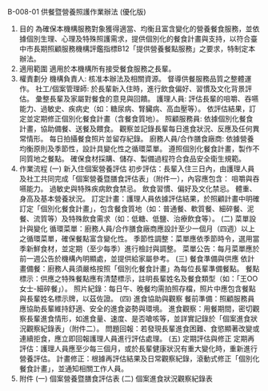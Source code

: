 B-008-01 供餐暨營養照護作業辦法 (優化版)
1. 目的
為確保本機構服務對象獲得適當、均衡且富含變化的營養餐食服務，並依據個別生理、心理及特殊照護需求，提供個別化的餐食計畫與支持，以符合臺中市長期照顧服務機構評鑑指標B12「提供營養餐點服務」之要求，特制定本辦法。
2. 適用範圍
適用於本機構所有接受餐食服務之長輩。
3. 權責劃分
機構負責人:
核准本辦法及相關資源。
督導供餐服務品質之整體運作。
社工/個案管理師:
於長輩新入住時，進行飲食偏好、習慣及文化背景評估。
彙整長輩及家屬對餐食的意見與回饋。
護理人員:
評估長輩的咀嚼、吞嚥能力、過敏史、疾病史（如：糖尿病、腎臟病、高血壓等）。
依評估結果，訂定並定期修正個別化餐食計畫（含餐食質地）。
照顧服務員:
依據個別化餐食計畫，協助備餐、送餐及餵食。
觀察並記錄長輩每日進食狀況、反應及任何異常情形。
每日拍攝餐食照片並留存紀錄。
廚務人員/合作膳食廠商:
依據營養均衡原則及季節性，設計具變化性之循環菜單。
遵照個別化餐食計畫，製作不同質地之餐點。
確保食材採購、儲存、製備過程符合食品安全衛生規範。
4. 作業流程
(一) 新入住個案營養評估
初步評估：長輩入住三日內，由護理人員及社工共同完成「個案營養暨膳食評估表」（附件一），內容應包含：
咀嚼與吞嚥能力。
過敏史與特殊疾病飲食禁忌。
飲食習慣、偏好及文化禁忌。
體重、身高及基本營養狀況。
訂定計畫：護理人員依據評估結果，於照顧計畫中明確訂定「個別化餐食計畫」，包含餐食質地（如：普通餐、軟質餐、細碎餐、泥餐、流質等）及特殊飲食需求（如：低糖、低鹽、治療飲食等）。
(二) 菜單設計與變化
循環菜單：廚務人員/合作膳食廠商應設計至少一個月（四週）以上之循環菜單，確保餐點富含變化性。
季節性調整：菜單應依季節時令，選用當季新鮮食材，並定期（至少每季）進行檢討與調整。
菜單公告：每月菜單應於前一週公告於機構內明顯處，並提供給家屬參考。
(三) 餐食準備與供應
依計畫備餐：廚務人員須嚴格按照「個別化餐食計畫」為每位長輩準備餐點。
餐點標示：供應之特殊餐點應有清楚標示，註明長輩姓名及餐食類型（如：「王OO女士-細碎餐」）。
照片紀錄：每日午、晚餐均需拍照存檔，照片中應包含餐點與長輩姓名標示牌，以茲佐證。
(四) 進食協助與觀察
餐前準備：照顧服務員應協助長輩維持舒適、安全的進食姿勢與環境。
進食觀察：用餐期間，密切觀察長輩進食情形，如進食量、速度、是否嗆咳等，並詳實記錄於「個案進食狀況觀察紀錄表」（附件二）。
問題回報：若發現長輩進食困難、食慾顯著改變或連續拒食，應立即回報護理人員進行評估處理。
(五) 定期評估與修正
定期再評估：護理人員應至少每三個月，或於長輩健康狀況有重大變化時，重新進行營養評估。
計畫修正：根據再評估結果及日常觀察紀錄，滾動式修正「個別化餐食計畫」，並通知相關工作人員。
5. 附件
(一) 個案營養暨膳食評估表
(二) 個案進食狀況觀察紀錄表